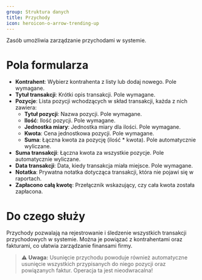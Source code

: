 ```yaml
---
group: Struktura danych
title: Przychody
icon: heroicon-o-arrow-trending-up
---
```


Zasób umożliwia zarządzanie przychodami w systemie.

# Pola formularza

- **Kontrahent**: Wybierz kontrahenta z listy lub dodaj nowego. Pole wymagane.
- **Tytuł transakcji**: Krótki opis transakcji. Pole wymagane.
- **Pozycje**: Lista pozycji wchodzących w skład transakcji, każda z nich zawiera:
  - **Tytuł pozycji**: Nazwa pozycji. Pole wymagane.
  - **Ilość**: Ilość pozycji. Pole wymagane.
  - **Jednostka miary**: Jednostka miary dla ilości. Pole wymagane.
  - **Kwota**: Cena jednostkowa pozycji. Pole wymagane.
  - **Suma**: Łączna kwota za pozycję (ilość * kwota). Pole automatycznie wyliczane.
- **Suma transakcji**: Łączna kwota za wszystkie pozycje. Pole automatycznie wyliczane.
- **Data transakcji**: Data, kiedy transakcja miała miejsce. Pole wymagane.
- **Notatka**: Prywatna notatka dotycząca transakcji, która nie pojawi się w raportach.
- **Zapłacono całą kwotę**: Przełącznik wskazujący, czy cała kwota została zapłacona.

# Do czego służy
Przychody pozwalają na rejestrowanie i śledzenie wszystkich transakcji przychodowych w systemie. Można je powiązać z kontrahentami oraz fakturami, co ułatwia zarządzanie finansami firmy.

> ⚠️ **Uwaga:** Usunięcie przychodu powoduje również automatyczne usunięcie wszystkich przypisanych do niego pozycji oraz powiązanych faktur. Operacja ta jest nieodwracalna!
